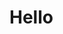 # Hello

[//]: <[![Top Langs](https://github-readme-stats.vercel.app/api/top-langs/?username=VishankSingh&show_icons=true&theme=buefy&layout=compact&langs_count=8&hide=c,html,css&exclude_repo=)](https://github.com/VishankSingh/)>
